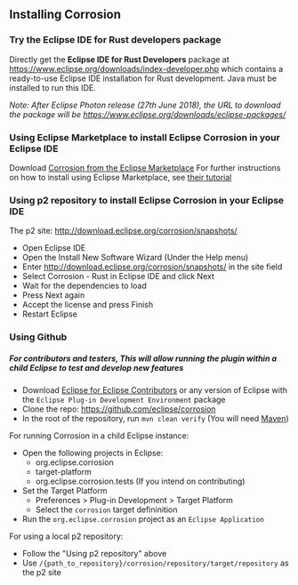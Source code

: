 ## Installing Corrosion

### Try the Eclipse IDE for Rust developers package

Directly get the **Eclipse IDE for Rust Developers** package at https://www.eclipse.org/downloads/index-developer.php which contains a ready-to-use Eclipse IDE installation for Rust development. Java must be installed to run this IDE.

*Note: After Eclipse Photon release (27th June 2018), the URL to download the package will be https://www.eclipse.org/downloads/eclipse-packages/*

### Using Eclipse Marketplace to install Eclipse Corrosion in your Eclipse IDE
Download [Corrosion from the Eclipse Marketplace](https://marketplace.eclipse.org/content/corrosion-rust-edition-eclipse-ide)
For further instructions on how to install using Eclipse Marketplace, see [their tutorial](https://marketplace.eclipse.org/marketplace-client-intro?mpc_install=3835145)

### Using p2 repository to install Eclipse Corrosion in your Eclipse IDE
The p2 site: http://download.eclipse.org/corrosion/snapshots/
 - Open Eclipse IDE
 - Open the Install New Software Wizard (Under the Help menu)
 - Enter http://download.eclipse.org/corrosion/snapshots/ in the site field
 - Select Corrosion - Rust in Eclipse IDE and click Next
 - Wait for the dependencies to load
 - Press Next again
 - Accept the license and press Finish
 - Restart Eclipse

### Using Github
##### For contributors and testers, This will allow running the plugin within a child Eclipse to test and develop new features 
 - Download [Eclipse for Eclipse Contributors](https://www.eclipse.org/downloads/packages/eclipse-ide-eclipse-committers/oxygen2) or any version of Eclipse with the `Eclipse Plug-in Development Environment` package
 - Clone the repo: https://github.com/eclipse/corrosion
 - In the root of the repository, run `mvn clean verify` (You will need [Maven](http://maven.apache.org/))

For running Corrosion in a child Eclipse instance:
 - Open the following projects in Eclipse:
   - org.eclipse.corrosion
   - target-platform
   - org.eclipse.corrosion.tests (If you intend on contributing)
 - Set the Target Platform
   - Preferences > Plug-in Development > Target Platform
   - Select the `corrosion` target defininition
 - Run the `org.eclipse.corrosion` project as an `Eclipse Application`

For using a local p2 repository:
 - Follow the "Using p2 repository" above
 - Use `/{path_to_repository}/corrosion/repository/target/repository` as the p2 site


